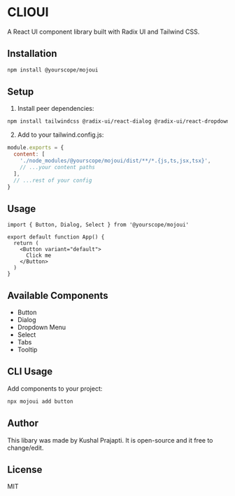 # CLIOUI

A React UI component library built with Radix UI and Tailwind CSS.

## Installation

```bash
npm install @yourscope/mojoui
```

## Setup

1. Install peer dependencies:
```bash
npm install tailwindcss @radix-ui/react-dialog @radix-ui/react-dropdown-menu @radix-ui/react-select @radix-ui/react-tabs @radix-ui/react-tooltip
```

2. Add to your tailwind.config.js:
```js
module.exports = {
  content: [
    './node_modules/@yourscope/mojoui/dist/**/*.{js,ts,jsx,tsx}',
    // ...your content paths
  ],
  // ...rest of your config
}
```

## Usage

```tsx
import { Button, Dialog, Select } from '@yourscope/mojoui'

export default function App() {
  return (
    <Button variant="default">
      Click me
    </Button>
  )
}

```

## Available Components

- Button
- Dialog
- Dropdown Menu
- Select
- Tabs
- Tooltip

## CLI Usage

Add components to your project:

```bash
npx mojoui add button
```

## Author ##

This libary was made by Kushal Prajapti. It is open-source
and it free to change/edit.
## License

MIT
